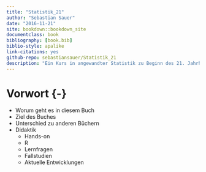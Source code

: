 ```yaml
--- 
title: "Statistik_21"
author: "Sebastian Sauer"
date: "2016-11-21"
site: bookdown::bookdown_site
documentclass: book
bibliography: [book.bib]
biblio-style: apalike
link-citations: yes
github-repo: sebastiansauer/Statistik_21
description: "Ein Kurs in angewandter Statistik zu Beginn des 21. Jahrhunderts"
---
```


# Vorwort {-}

- Worum geht es in diesem Buch
- Ziel des Buches
- Unterschied zu anderen Büchern
- Didaktik
  - Hands-on
  - R
  - Lernfragen
  - Fallstudien
  - Aktuelle Entwicklungen
